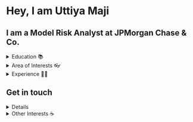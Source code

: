 <h1>Hey, I am Uttiya Maji</h1>

<h2> I am a Model Risk Analyst at JPMorgan Chase & Co.</h2>
<details>
<summary>Education 📚</summary>
<ul>
  <li>I hold a Master's degree in Statistics from IIT Kanpur</li>
</ul>
</details>

<details>
<summary>Area of Interests 👓 </summary>
<ul>
  <li><a>Computational Statistics, Data Analysis</a></li>
  <li><a> Tools - I primarily work with R and Python </a></li>
</ul>
</details>


<details>
	<summary>Experience  👨‍💻</summary>
  <ul>
	  <li><a>I interned at <b> General Electric </b> in the Advanced Technology group and helped build a model for early prediction of interventions for hypoxia and hyperoxia during surgery</a></li>
	  <li><a>I have helped implement an efficient alternative function to calculate Multivariate Spectral Variance Estimators in the R package <b> mcmcse </b></a></li>
    </ul>
</details>
<h2>Get in touch </h2>
<details>
  
  <ul>
  <li>You can reach me at 
	  <b> maji.uttiya@gmail.com </b>
  </a></li>
</ul>
</details>
<details>
  <summary>Other Interests ☕ </summary>
  <ul>
    <li>You are a lot like me if you have loved the TV shows Silicon Valley, Bojack Horseman and American Vandal</li>
    </ul>
</details>
